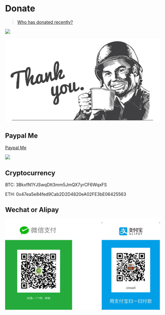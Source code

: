 # Donate

> [Who has donated recently?](HISTORY.md)

[![](https://img.shields.io/badge/%24-donate-green.svg)](https://github.com/QingWei-Li/donate)

![](images/coffee.jpg)

## Paypal Me

[Paypal Me](https://www.paypal.me/cinwell)

[![](https://user-images.githubusercontent.com/7565692/28697768-da62c77e-7370-11e7-81f1-935f9eee2827.png)](https://www.paypal.me/cinwell)


## Cryptocurrency

BTC: 3BkxfN1YJSwqDtt3mm5JmQX7yrCF6WqxFS

ETH: 0x47ea5e84fed9Cab2D2D4820eA02FE3bE06425563

## Wechat or Alipay

![](images/wechat+alipay.png)
